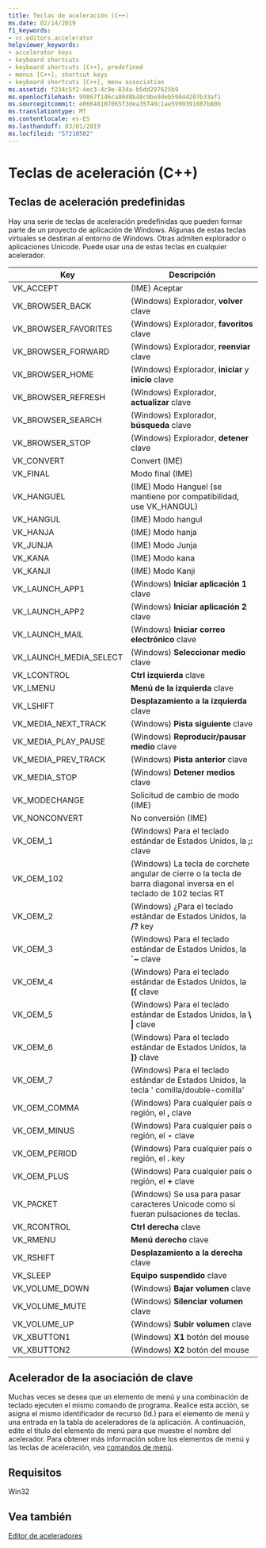 ```yaml
---
title: Teclas de aceleración (C++)
ms.date: 02/14/2019
f1_keywords:
- vc.editors.accelerator
helpviewer_keywords:
- accelerator keys
- keyboard shortcuts
- keyboard shortcuts [C++], predefined
- menus [C++], shortcut keys
- keyboard shortcuts [C++], menu association
ms.assetid: f234c5f2-4ec3-4c9e-834a-b5dd297625b9
ms.openlocfilehash: 99867f146ca80d8b48c9be9deb59044207b33af1
ms.sourcegitcommit: e06648107065f3dea35f40c1ae5999391087b80b
ms.translationtype: MT
ms.contentlocale: es-ES
ms.lasthandoff: 03/01/2019
ms.locfileid: "57210502"
---
```

# <a name="accelerator-keys-c"></a>Teclas de aceleración (C++)

## <a name="predefined-accelerator-keys"></a>Teclas de aceleración predefinidas

Hay una serie de teclas de aceleración predefinidas que pueden formar parte de un proyecto de aplicación de Windows. Algunas de estas teclas virtuales se destinan al entorno de Windows. Otras admiten explorador o aplicaciones Unicode. Puede usar una de estas teclas en cualquier acelerador.

|Key|Descripción|
|---------|-----------------|
|VK_ACCEPT|(IME) Aceptar|
|VK_BROWSER_BACK|(Windows) Explorador, **volver** clave|
|VK_BROWSER_FAVORITES|(Windows) Explorador, **favoritos** clave|
|VK_BROWSER_FORWARD|(Windows) Explorador, **reenviar** clave|
|VK_BROWSER_HOME|(Windows) Explorador, **iniciar** y **inicio** clave|
|VK_BROWSER_REFRESH|(Windows) Explorador, **actualizar** clave|
|VK_BROWSER_SEARCH|(Windows) Explorador, **búsqueda** clave|
|VK_BROWSER_STOP|(Windows) Explorador, **detener** clave|
|VK_CONVERT|Convert (IME)|
|VK_FINAL|Modo final (IME)|
|VK_HANGUEL|(IME) Modo Hanguel (se mantiene por compatibilidad, use VK_HANGUL)|
|VK_HANGUL|(IME) Modo hangul|
|VK_HANJA|(IME) Modo hanja|
|VK_JUNJA|(IME) Modo Junja|
|VK_KANA|(IME) Modo kana|
|VK_KANJI|(IME) Modo Kanji|
|VK_LAUNCH_APP1|(Windows) **Iniciar aplicación 1** clave|
|VK_LAUNCH_APP2|(Windows) **Iniciar aplicación 2** clave|
|VK_LAUNCH_MAIL|(Windows) **Iniciar correo electrónico** clave|
|VK_LAUNCH_MEDIA_SELECT|(Windows) **Seleccionar medio** clave|
|VK_LCONTROL|**Ctrl izquierda** clave|
|VK_LMENU|**Menú de la izquierda** clave|
|VK_LSHIFT|**Desplazamiento a la izquierda** clave|
|VK_MEDIA_NEXT_TRACK|(Windows) **Pista siguiente** clave|
|VK_MEDIA_PLAY_PAUSE|(Windows) **Reproducir/pausar medio** clave|
|VK_MEDIA_PREV_TRACK|(Windows) **Pista anterior** clave|
|VK_MEDIA_STOP|(Windows) **Detener medios** clave|
|VK_MODECHANGE|Solicitud de cambio de modo (IME)|
|VK_NONCONVERT|No conversión (IME)|
|VK_OEM_1|(Windows) Para el teclado estándar de Estados Unidos, la **;:** clave|
|VK_OEM_102|(Windows) La tecla de corchete angular de cierre o la tecla de barra diagonal inversa en el teclado de 102 teclas RT|
|VK_OEM_2|(Windows) ¿Para el teclado estándar de Estados Unidos, la **/?** key|
|VK_OEM_3|(Windows) Para el teclado estándar de Estados Unidos, la **`~** clave|
|VK_OEM_4|(Windows) Para el teclado estándar de Estados Unidos, la **[{** clave|
|VK_OEM_5|(Windows) Para el teclado estándar de Estados Unidos, la **\\ &#124;** clave|
|VK_OEM_6|(Windows) Para el teclado estándar de Estados Unidos, la **]}** clave|
|VK_OEM_7|(Windows) Para el teclado estándar de Estados Unidos, la tecla ' comilla/double-comilla'|
|VK_OEM_COMMA|(Windows) Para cualquier país o región, el **,** clave|
|VK_OEM_MINUS|(Windows) Para cualquier país o región, el **-** clave|
|VK_OEM_PERIOD|(Windows) Para cualquier país o región, el **.** key|
|VK_OEM_PLUS|(Windows) Para cualquier país o región, el **+** clave|
|VK_PACKET|(Windows) Se usa para pasar caracteres Unicode como si fueran pulsaciones de teclas.|
|VK_RCONTROL|**Ctrl derecha** clave|
|VK_RMENU|**Menú derecho** clave|
|VK_RSHIFT|**Desplazamiento a la derecha** clave|
|VK_SLEEP|**Equipo suspendido** clave|
|VK_VOLUME_DOWN|(Windows) **Bajar volumen** clave|
|VK_VOLUME_MUTE|(Windows) **Silenciar volumen** clave|
|VK_VOLUME_UP|(Windows) **Subir volumen** clave|
|VK_XBUTTON1|(Windows) **X1** botón del mouse|
|VK_XBUTTON2|(Windows) **X2** botón del mouse|

## <a name="accelerator-key-association"></a>Acelerador de la asociación de clave

Muchas veces se desea que un elemento de menú y una combinación de teclado ejecuten el mismo comando de programa. Realice esta acción, se asigna el mismo identificador de recurso (Id.) para el elemento de menú y una entrada en la tabla de aceleradores de la aplicación. A continuación, edite el título del elemento de menú para que muestre el nombre del acelerador. Para obtener más información sobre los elementos de menú y las teclas de aceleración, vea [comandos de menú](../windows/associating-a-menu-command-with-an-accelerator-key.md).

## <a name="requirements"></a>Requisitos

Win32

## <a name="see-also"></a>Vea también

[Editor de aceleradores](../windows/accelerator-editor.md)<br/>
